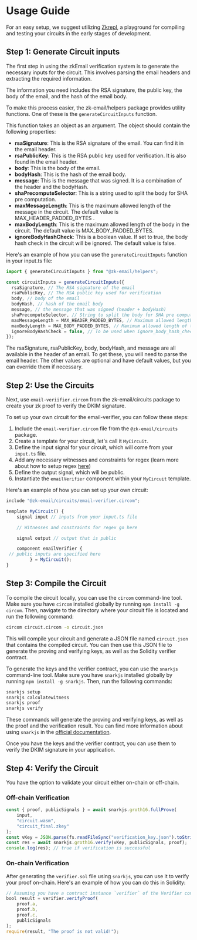 # Usage Guide

For an easy setup, we suggest utilizing [Zkrepl](https://github.com/zkemail/zk-regex), a playground for compiling and testing your circuits in the early stages of development. 

## Step 1: Generate Circuit inputs

The first step in using the zkEmail verification system is to generate the necessary inputs for the circuit. This involves parsing the email headers and extracting the required information. 

The information you need includes the RSA signature, the public key, the body of the email, and the hash of the email body. 

To make this process easier, the zk-email/helpers package provides utility functions. One of these is the `generateCircuitInputs` function. 

This function takes an object as an argument. The object should contain the following properties:

- **rsaSignature**: This is the RSA signature of the email. You can find it in the email header.
- **rsaPublicKey**: This is the RSA public key used for verification. It is also found in the email header.
- **body**: This is the body of the email. 
- **bodyHash**: This is the hash of the email body. 
- **message**: This is the message that was signed. It is a combination of the header and the bodyHash.
- **shaPrecomputeSelector**: This is a string used to split the body for SHA pre computation.
- **maxMessageLength**: This is the maximum allowed length of the message in the circuit. The default value is MAX_HEADER_PADDED_BYTES .
- **maxBodyLength**: This is the maximum allowed length of the body in the circuit. The default value is MAX_BODY_PADDED_BYTES.
- **ignoreBodyHashCheck**: This is a boolean value. If set to true, the body hash check in the circuit will be ignored. The default value is false.

Here's an example of how you can use the `generateCircuitInputs` function in your input.ts file:

```javascript
import { generateCircuitInputs } from "@zk-email/helpers";

const circuitInputs = generateCircuitInputs({
  rsaSignature, // The RSA signature of the email
  rsaPublicKey, // The RSA public key used for verification
  body, // body of the email 
  bodyHash, // hash of the email body
  message, // the message that was signed (header + bodyHash)
  shaPrecomputeSelector, // String to split the body for SHA pre computation
  maxMessageLength = MAX_HEADER_PADDED_BYTES, // Maximum allowed length of the message in circuit
  maxBodyLength = MAX_BODY_PADDED_BYTES, // Maximum allowed length of the body in circuit
  ignoreBodyHashCheck = false, // To be used when ignore_body_hash_check is true in circuit
});
```

The rsaSignature, rsaPublicKey, body, bodyHash, and message are all available in the header of an email. To get these, you will need to parse the email header. The other values are optional and have default values, but you can override them if necessary.

## Step 2:  Use the Circuits
Next, use `email-veriifier.circom` from the zk-email/circuits package to create your zk proof to verify the DKIM signature.


To set up your own circuit for the email-verifier, you can follow these steps:

1. Include the `email-verifier.circom` file from the `@zk-email/circuits` package.
2. Create a template for your circuit, let's call it `MyCircuit`.
3. Define the input signal for your circuit, which will come from your `input.ts` file.
4. Add any necessary witnesses and constraints for regex (learn more about how to setup regex [here]( https://github.com/zkemail/zk-regex))
5. Define the output signal, which will be public.
6. Instantiate the `emailVerifier` component within your `MyCircuit` template.

Here's an example of how you can set up your own circuit:

```javascript
include "@zk-email/circuits/email-verifier.circom";

template MyCircuit() {
    signal input // inputs from your input.ts file

    // Witnesses and constraints for regex go here

    signal output // output that is public

    component emailVerifier {
 // public inputs are specified here
         } = MyCircuit();
}
```

## Step 3: Compile the Circuit


To compile the circuit locally, you can use the `circom` command-line tool. Make sure you have `circom` installed globally by running `npm install -g circom`.  Then, navigate to the directory where your circuit file is located and run the following command:

```bash
circom circuit.circom -o circuit.json
```

This will compile your circuit and generate a JSON file named `circuit.json` that contains the compiled circuit. You can then use this JSON file to generate the proving and verifying keys, as well as the Solidity verifier contract.

To generate the keys and the verifier contract, you can use the `snarkjs` command-line tool. Make sure you have `snarkjs` installed globally by running `npm install -g snarkjs`. Then, run the following commands:

```bash
snarkjs setup
snarkjs calculatewitness
snarkjs proof
snarkjs verify
```

These commands will generate the proving and verifying keys, as well as the proof and the verification result. You can find more information about using `snarkjs` in the [official documentation](https://github.com/iden3/snarkjs).

Once you have the keys and the verifier contract, you can use them to verify the DKIM signature in your application. 

## Step 4: Verify the Circuit 
You have the option to validate your circuit either on-chain or off-chain.

### Off-chain Verification

```javascript
const { proof, publicSignals } = await snarkjs.groth16.fullProve(
    input,
    "circuit.wasm",
    "circuit_final.zkey"
);
const vKey = JSON.parse(fs.readFileSync("verification_key.json").toString());
const res = await snarkjs.groth16.verify(vKey, publicSignals, proof);
console.log(res); // true if verification is successful
```

### On-chain Verification

After generating the `verifier.sol` file using `snarkjs`, you can use it to verify your proof on-chain. Here's an example of how you can do this in Solidity:

```javascript
// Assuming you have a contract instance `verifier` of the Verifier contract
bool result = verifier.verifyProof(
    proof.a,
    proof.b,
    proof.c,
    publicSignals
);
require(result, "The proof is not valid!");
```



